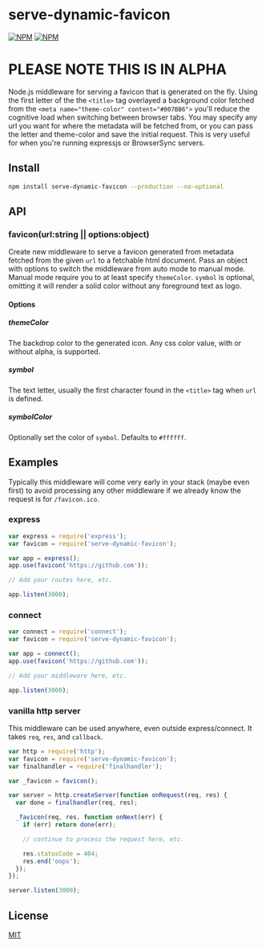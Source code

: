 # serve-dynamic-favicon

[![NPM](https://nodei.co/npm/serve-dynamic-favicon.png?downloads=true)](https://www.npmjs.com/package/serve-dynamic-favicon)
[![NPM](https://nodei.co/npm-dl/serve-dynamic-favicon.png?months=3&height=2)](https://nodei.co/npm/serve-dynamic-favicon/)

# PLEASE NOTE THIS IS IN ALPHA

Node.js middleware for serving a favicon that is generated on the fly.
Using the first letter of the the `<title>` tag overlayed a background color fetched from the `<meta name="theme-color" content="#007BB6">` you'll reduce the cognitive load when switching between browser tabs.
You may specify any url you want for where the metadata will be fetched from, or you can pass the letter and theme-color and save the initial request.
This is very useful for when you're running expressjs or BrowserSync servers.

## Install

```bash
npm install serve-dynamic-favicon --production --no-optional
```

## API

### favicon(url:string || options:object)

Create new middleware to serve a favicon generated from metadata fetched from the given `url` to a fetchable html document.
Pass an object with options to switch the middleware from auto mode to manual mode. Manual mode require you to at least specify `themeColor`. `symbol` is optional, omitting it will render a solid color without any foreground text as logo.

#### Options

##### themeColor

The backdrop color to the generated icon. Any css color value, with or without alpha, is supported.

##### symbol

The text letter, usually the first character found in the `<title>` tag when `url` is defined.

##### symbolColor

Optionally set the color of `symbol`. Defaults to `#ffffff`.

## Examples

Typically this middleware will come very early in your stack (maybe even first)
to avoid processing any other middleware if we already know the request is for
`/favicon.ico`.

### express

```javascript
var express = require('express');
var favicon = require('serve-dynamic-favicon');

var app = express();
app.use(favicon('https://github.com'));

// Add your routes here, etc.

app.listen(3000);
```

### connect

```javascript
var connect = require('connect');
var favicon = require('serve-dynamic-favicon');

var app = connect();
app.use(favicon('https://github.com'));

// Add your middleware here, etc.

app.listen(3000);
```

### vanilla http server

This middleware can be used anywhere, even outside express/connect. It takes
`req`, `res`, and `callback`.

```javascript
var http = require('http');
var favicon = require('serve-dynamic-favicon');
var finalhandler = require('finalhandler');

var _favicon = favicon();

var server = http.createServer(function onRequest(req, res) {
  var done = finalhandler(req, res);

  _favicon(req, res, function onNext(err) {
    if (err) return done(err);

    // continue to process the request here, etc.

    res.statusCode = 404;
    res.end('oops');
  });
});

server.listen(3000);
```

## License

[MIT](LICENSE)
